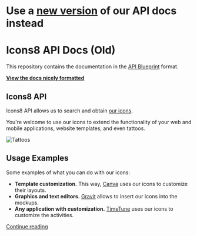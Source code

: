 # Use a [new version](https://icons8.github.io/icons8-docs/) of our API docs instead

# Icons8 API Docs (Old)

This repository contains the documentation in the [API Blueprint](https://github.com/apiaryio/api-blueprint/) format. 

**[View the docs nicely formatted](http://docs.icons8.apiary.io/)**

## Icons8 API

Icons8 API allows us to search and obtain [our icons](https://icons8.com/web-app). 

You're welcome to use our icons to extend the functionality of your web and mobile applications, website templates, and even tattoos.

![Tattoos](https://cdn.rawgit.com/icons8/api-docs/cff6fdf0/tattoos.svg)

## Usage Examples

Some examples of what you can do with our icons:

* **Template customization.** This way, [Canva](https://www.canva.com/) uses our icons to customize their layouts.
* **Graphics and text editors.** [Gravit](https://gravit.io/) allows to insert our icons into the mockups.
* **Any application with customization.** [TimeTune](http://timetune.center/) uses our icons to customize the activities.

[Continue reading](http://docs.icons8.apiary.io/)
